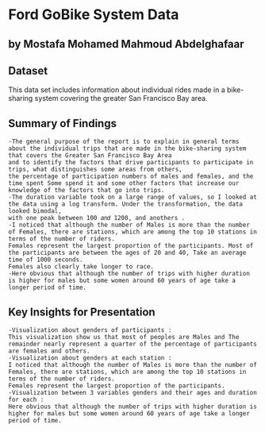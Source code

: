 # Ford GoBike System Data
## by Mostafa Mohamed Mahmoud Abdelghafaar


## Dataset

  This data set includes information about individual rides made in a bike-sharing system covering the greater San Francisco Bay area.

## Summary of Findings

	-The general purpose of the report is to explain in general terms about the individual trips that are made in the bike-sharing system that covers the Greater San Francisco Bay Area
	and to identify the factors that drive participants to participate in trips, what distinguishes some areas from others,
	the percentage of participation numbers of males and females, and the time spent Some spend it and some other factors that increase our knowledge of the factors that go into trips.
	-The duration variable took on a large range of values, so I looked at the data using a log transform. Under the transformation, the data looked bimodal,
	with one peak between 100 𝑎𝑛𝑑 1200, and anothers .
	-I noticed that although the number of Males is more than the number of Females, there are stations, which are among the top 10 stations in terms of the number of riders. 
	Females represent the largest proportion of the participants. Most of the participants are between the ages of 20 and 40, Take an average time of 1000 seconds. 
	Females also clearly take longer to race.
	-Here obvious that although the number of trips with higher duration is higher for males but some women around 60 years of age take a longer period of time.

## Key Insights for Presentation

	-Visualization about genders of participants :
	This visualization show us that most of peoples are Males and The remainder nearly represent a quarter of the percentage of participants are females and others.
	-Visualization about genders at each station :
	I noticed that although the number of Males is more than the number of Females, there are stations, which are among the top 10 stations in terms of the number of riders.
	Females represent the largest proportion of the participants.
	-Visualization between 3 variables genders and their ages and duration for each :
	Here obvious that although the number of trips with higher duration is higher for males but some women around 60 years of age take a longer period of time.
